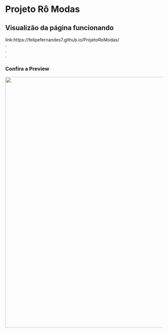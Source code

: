 
<h1>Projeto Rô Modas</h1>
<h2>Visualizão da página funcionando</h2>
link:https://felipefernandes7.github.io/ProjetoRoModas/
</br>
.
</br>
.
</br>
.
<h3>Confira a Preview</h3>

<div align = "center">
  <img src = "https://user-images.githubusercontent.com/71227873/143922264-84b8094b-5d38-4aa5-ace3-2663ca22ebbe.png" width = "800px"/>
<div/>
